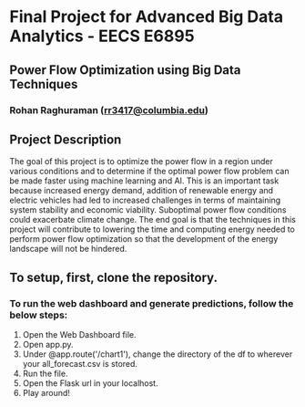 # Final Project for Advanced Big Data Analytics - EECS E6895
## Power Flow Optimization using Big Data Techniques
### Rohan Raghuraman (rr3417@columbia.edu)

## Project Description

The goal of this project is to optimize the power flow in a region under various conditions and to determine if the optimal power flow problem can be made faster using machine learning and AI. This is an important task because increased energy demand, addition of renewable energy and electric vehicles had led to increased challenges in terms of maintaining system stability and economic viability. Suboptimal power flow conditions could exacerbate climate change. The end goal is that the techniques in this project will contribute to lowering the time and computing energy needed to perform power flow optimization so that the development of the energy landscape will not be hindered.

## To setup, first, clone the repository.

### To run the web dashboard and generate predictions, follow the below steps:
1. Open the Web Dashboard file.
2. Open app.py.
3. Under @app.route('/chart1'), change the directory of the df to wherever your all_forecast.csv is stored.
4. Run the file.
5. Open the Flask url in your localhost.
6. Play around!
